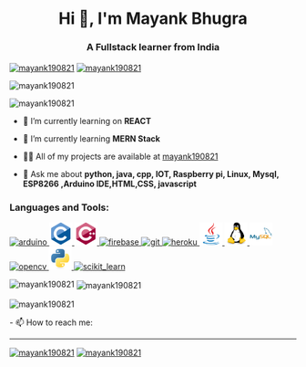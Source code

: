 <h1 align="center">Hi 👋, I'm Mayank Bhugra</h1>
<h3 align="center">A Fullstack learner from India</h3>
<p>
 <a href = "https://linkedin.com/in/mayank-bhugra-582588199/"> <img align="center" src="https://img.shields.io/badge/-Mayank%20Bhugra-blue?style=flat-square&logo=Linkedin&logoColor=white&link=https://linkedin.com/in/mayank-bhugra-582588199/" alt="mayank190821" /></a>
<a href="https://twitter.com/bhugramayank"><img align="center" src="https://img.shields.io/badge/-Mayank%20Bhugra-blue?style=flat-square&logo=Twitter&logoColor=white&link=https://twitter.com/bhugramayank" alt="mayank190821" /></a>
</p>
<p align="left"> <img src="https://komarev.com/ghpvc/?username=mayank190821&label=Profile%20views&color=0e75b6&style=flat" alt="mayank190821" /> </p>

<p align="left"> <img src="https://github-profile-trophy.vercel.app/?username=mayank190821" alt="mayank190821" /> </p>

- 🔭 I’m currently learning on **REACT**

- 🌱 I’m currently learning **MERN Stack**

- 👨‍💻 All of my projects are available at [mayank190821](mayank190821)

- 💬 Ask me about **python, java, cpp, IOT, Raspberry pi, Linux, Mysql, ESP8266 ,Arduino IDE,HTML,CSS, javascript**

<h3 align="left">Languages and Tools:</h3>
<p align="left"> <a href="https://www.arduino.cc/" target="_blank"> <img src="https://cdn.worldvectorlogo.com/logos/arduino-1.svg" alt="arduino" width="40" height="40"/> </a> <a href="https://www.cprogramming.com/" target="_blank"> <img src="https://raw.githubusercontent.com/devicons/devicon/master/icons/c/c-original.svg" alt="c" width="40" height="40"/> </a> <a href="https://www.w3schools.com/cpp/" target="_blank"> <img src="https://raw.githubusercontent.com/devicons/devicon/master/icons/cplusplus/cplusplus-original.svg" alt="cplusplus" width="40" height="40"/> </a> <a href="https://firebase.google.com/" target="_blank"> <img src="https://www.vectorlogo.zone/logos/firebase/firebase-icon.svg" alt="firebase" width="40" height="40"/> </a> <a href="https://git-scm.com/" target="_blank"> <img src="https://www.vectorlogo.zone/logos/git-scm/git-scm-icon.svg" alt="git" width="40" height="40"/> </a> <a href="https://heroku.com" target="_blank"> <img src="https://www.vectorlogo.zone/logos/heroku/heroku-icon.svg" alt="heroku" width="40" height="40"/> </a> <a href="https://www.java.com" target="_blank"> <img src="https://raw.githubusercontent.com/devicons/devicon/master/icons/java/java-original.svg" alt="java" width="40" height="40"/> </a> <a href="https://www.linux.org/" target="_blank"> <img src="https://raw.githubusercontent.com/devicons/devicon/master/icons/linux/linux-original.svg" alt="linux" width="40" height="40"/> </a> <a href="https://www.mysql.com/" target="_blank"> <img src="https://raw.githubusercontent.com/devicons/devicon/master/icons/mysql/mysql-original-wordmark.svg" alt="mysql" width="40" height="40"/> </a> <a href="https://opencv.org/" target="_blank"> <img src="https://www.vectorlogo.zone/logos/opencv/opencv-icon.svg" alt="opencv" width="40" height="40"/> </a> <a href="https://www.python.org" target="_blank"> <img src="https://raw.githubusercontent.com/devicons/devicon/master/icons/python/python-original.svg" alt="python" width="40" height="40"/> </a> <a href="https://scikit-learn.org/" target="_blank"> <img src="https://upload.wikimedia.org/wikipedia/commons/0/05/Scikit_learn_logo_small.svg" alt="scikit_learn" width="40" height="40"/> </a> </p>

<p><img align="left" src="https://github-readme-stats.vercel.app/api/top-langs?username=mayank190821&show_icons=true&locale=en&layout=compact" alt="mayank190821" /></p>

<p>&nbsp;<img align="center" src="https://github-readme-stats.vercel.app/api?username=mayank190821&show_icons=true&locale=en" alt="mayank190821" /></p>

<p><img align="center" src="https://github-readme-streak-stats.herokuapp.com/?user=mayank190821&" alt="mayank190821" /></p>
- 📫 How to reach me:
<hr/>

<p>
 <a href = "https://linkedin.com/in/mayank-bhugra-582588199/"> <img align="center" src="https://img.shields.io/badge/-Mayank%20Bhugra-blue?style=flat-square&logo=Linkedin&logoColor=white&link=https://linkedin.com/in/mayank-bhugra-582588199/" alt="mayank190821" /></a>
<a href="https://twitter.com/bhugramayank"><img align="center" src="https://img.shields.io/badge/-Mayank%20Bhugra-blue?style=flat-square&logo=Twitter&logoColor=white&link=https://twitter.com/bhugramayank" alt="mayank190821" /></a>
</p>
